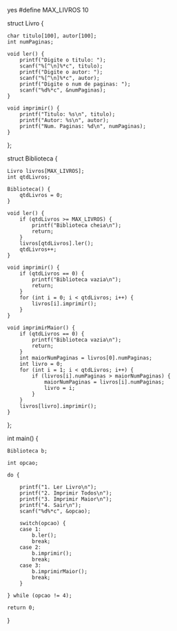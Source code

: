 yes
#define MAX_LIVROS 10

struct Livro {

    char titulo[100], autor[100];
    int numPaginas;

    void ler() {
        printf("Digite o titulo: ");
        scanf("%[^\n]%*c", titulo);
        printf("Digite o autor: ");
        scanf("%[^\n]%*c", autor);
        printf("Digite o num de paginas: ");
        scanf("%d%*c", &numPaginas);
    }

    void imprimir() {
        printf("Titulo: %s\n", titulo);
        printf("Autor: %s\n", autor);
        printf("Num. Paginas: %d\n", numPaginas);
    }

};

struct Biblioteca {

    Livro livros[MAX_LIVROS];
    int qtdLivros;

    Biblioteca() {
        qtdLivros = 0;
    }

    void ler() {
        if (qtdLivros >= MAX_LIVROS) {
            printf("Biblioteca cheia\n");
            return;
        }
        livros[qtdLivros].ler();
        qtdLivros++;
    }

    void imprimir() {
        if (qtdLivros == 0) {
            printf("Biblioteca vazia\n");
            return;
        }
        for (int i = 0; i < qtdLivros; i++) {
            livros[i].imprimir();
        }
    }

    void imprimirMaior() {
        if (qtdLivros == 0) {
            printf("Biblioteca vazia\n");
            return;
        }
        int maiorNumPaginas = livros[0].numPaginas;
        int livro = 0;
        for (int i = 1; i < qtdLivros; i++) {
            if (livros[i].numPaginas > maiorNumPaginas) {
                maiorNumPaginas = livros[i].numPaginas;
                livro = i;
            }
        }
        livros[livro].imprimir();
    }

};

int main() {

    Biblioteca b;

    int opcao;

    do {

        printf("1. Ler Livro\n");
        printf("2. Imprimir Todos\n");
        printf("3. Imprimir Maior\n");
        printf("4. Sair\n");
        scanf("%d%*c", &opcao);

        switch(opcao) {
        case 1:
            b.ler();
            break;
        case 2:
            b.imprimir();
            break;
        case 3:
            b.imprimirMaior();
            break;
        }

    } while (opcao != 4);

    return 0;

}
